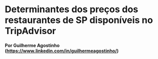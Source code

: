 # Determinantes dos preços dos restaurantes de SP disponíveis no TripAdvisor
#### Por Guilherme Agostinho (https://www.linkedin.com/in/guilhermeagostinho/)

